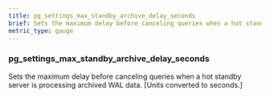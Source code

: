 ```yaml
---
title: pg_settings_max_standby_archive_delay_seconds
brief: Sets the maximum delay before canceling queries when a hot standby server is processing archived WAL data. [Units converted to seconds.]
metric_type: gauge
---
```

### pg_settings_max_standby_archive_delay_seconds

Sets the maximum delay before canceling queries when a hot standby server is processing archived WAL data. [Units converted to seconds.]